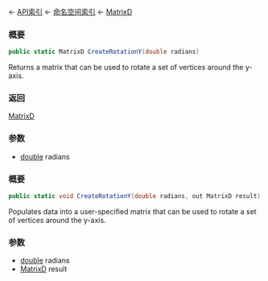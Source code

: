 ← [API索引](Api-Index) ← [命名空间索引](Namespace-Index) ← [MatrixD](VRageMath.MatrixD)

### 概要

```csharp
public static MatrixD CreateRotationY(double radians)
```

Returns a matrix that can be used to rotate a set of vertices around the y-axis.

### 返回

[MatrixD](VRageMath.MatrixD)

### 参数

* [double](https://docs.microsoft.com/en-us/dotnet/api/System.Double?view=netframework-4.6) radians
### 概要

```csharp
public static void CreateRotationY(double radians, out MatrixD result)
```

Populates data into a user-specified matrix that can be used to rotate a set of vertices around the y-axis.

### 参数

* [double](https://docs.microsoft.com/en-us/dotnet/api/System.Double?view=netframework-4.6) radians
* [MatrixD](VRageMath.MatrixD) result
